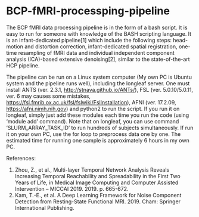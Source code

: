 # BCP-fMRI-processping-pipeline

The BCP fMRI data processing pipeline is in the form of a bash script. It is easy to run for someone with knowledge of the BASH scripting language. It is an infant-dedicated pipeline[1] which include the following steps: head-motion and distortion correction, infant-dedicated spatial registration, one-time resampling of fMRI data and individual independent component analysis (ICA)-based extensive denoising[2], similar to the state-of-the-art HCP pipeline.

The pipeline can be run on a Linux system computer (My own PC is Ubuntu system and the pipeline runs well), including the longleaf server. One must install ANTS (ver. 2.3.1, http://stnava.github.io/ANTs/), FSL (ver. 5.0.10/5.0.11, ver. 6 may causes some mistakes, https://fsl.fmrib.ox.ac.uk/fsl/fslwiki/FslInstallation), AFNI (ver. 17.2.09, https://afni.nimh.nih.gov) and python2 to run the script. If you run it on longleaf, simply just add these modules each time you run the code (using ‘module add’ command). Note that on longleaf, you can use command ‘SLURM_ARRAY_TASK_ID’ to run hundreds of subjects simultaneously. If run it on your own PC, use the for loop to preprocess data one by one. The estimated time for running one sample is approximately 6 hours in my own PC.


References:
1.	Zhou, Z., et al., Multi-layer Temporal Network Analysis Reveals Increasing Temporal Reachability and Spreadability in the First Two Years of Life, in Medical Image Computing and Computer Assisted Intervention – MICCAI 2019. 2019. p. 665-672.
2.	Kam, T.-E., et al. A Deep Learning Framework for Noise Component Detection from Resting-State Functional MRI. 2019. Cham: Springer International Publishing.
